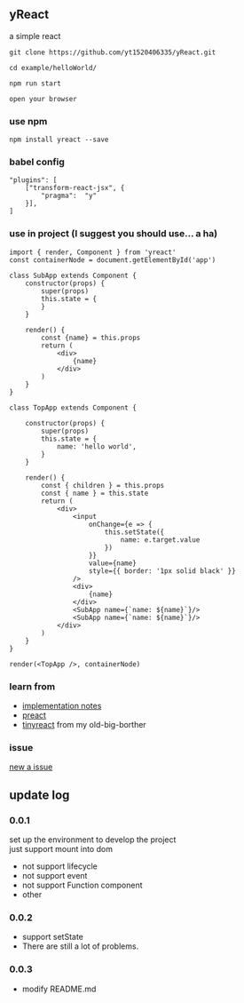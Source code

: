## yReact
a simple react

```
git clone https://github.com/yt1520406335/yReact.git

cd example/helloWorld/

npm run start

open your browser
```

### use npm 

```
npm install yreact --save
```
### babel config

```
"plugins": [
    ["transform-react-jsx", {
        "pragma":  "y"
    }],
]
```

### use in project (l suggest you should use... a ha)

```
import { render, Component } from 'yreact'
const containerNode = document.getElementById('app')

class SubApp extends Component {
    constructor(props) {
        super(props)
        this.state = {
        }
    }

    render() {
        const {name} = this.props
        return (
            <div>
                {name}
            </div>
        )
    }
}

class TopApp extends Component {

    constructor(props) {
        super(props)
        this.state = {
            name: 'hello world',
        }
    }

    render() {
        const { children } = this.props
        const { name } = this.state
        return (
            <div>
                <input 
                    onChange={e => {
                        this.setState({
                            name: e.target.value
                        })
                    }}
                    value={name}
                    style={{ border: '1px solid black' }}
                />
                <div>
                    {name}
                </div>
                <SubApp name={`name: ${name}`}/>
                <SubApp name={`name: ${name}`}/>
            </div>
        )
    }
}

render(<TopApp />, containerNode)

```
### learn from

- [implementation notes](https://reactjs.org/docs/implementation-notes.html)
- [preact](https://github.com/developit/preact)
- [tinyreact](https://github.com/ykforerlang/tinyreact) from my old-big-borther

### issue

[new a issue](https://github.com/yt1520406335/yReact/issues/new)

## update log

### 0.0.1
set up the environment to develop the project  
just support mount into dom

- not support lifecycle
- not support event
- not support Function component
- other

### 0.0.2

- support setState
- There are still a lot of problems.

### 0.0.3
- modify README.md